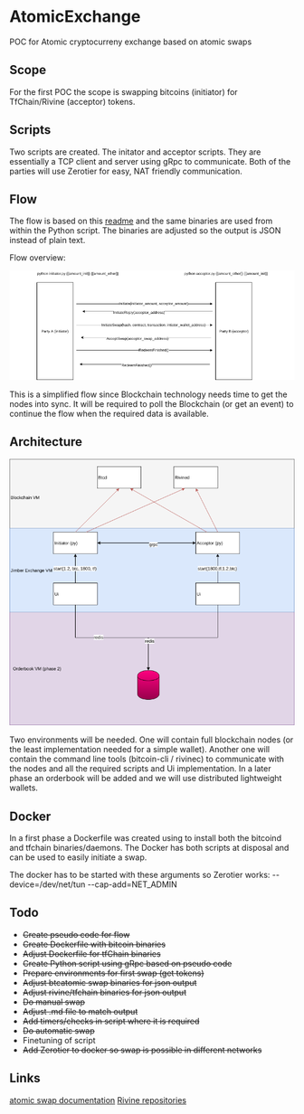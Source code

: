 # AtomicExchange
POC for Atomic cryptocurreny exchange based on atomic swaps

## Scope
For the first POC the scope is swapping bitcoins (initiator) for TfChain/Rivine (acceptor) tokens.
## Scripts
Two scripts are created. The initator and acceptor scripts. They are essentially a TCP client and server using gRpc to communicate. Both of the parties will use Zerotier for easy, NAT friendly communication.

## Flow
The flow is based on this [readme](https://github.com/rivine/rivine/blob/master/doc/atomicswap/atomicswap.md) and the same binaries are used from within the Python script. The binaries are adjusted so the output is JSON instead of plain text.

Flow overview:

![exchangeflow](AtomicExchange.Docs/exchangeflow.png)

This is a simplified flow since Blockchain technology needs time to get the nodes into sync. It will be required to poll the Blockchain (or get an event) to continue the flow when the required data is available.

## Architecture 

![architecture](AtomicExchange.Docs/architecture.png)

Two environments will be needed. One will contain full blockchain nodes (or the least implementation needed for a simple wallet). Another one will contain the command line tools (bitcoin-cli / rivinec) to communicate with the nodes and all the required scripts and Ui implementation. In a later phase an orderbook will be added and we will use distributed lightweight wallets.


## Docker
In a first phase a Dockerfile was created using to install both the bitcoind and tfchain binaries/daemons. The Docker has both scripts at disposal and can be used to easily initiate a swap.

The docker has to be started with these arguments so Zerotier works:
--device=/dev/net/tun --cap-add=NET_ADMIN

## Todo
* ~~Create pseudo code for flow~~
* ~~Create Dockerfile with bitcoin binaries~~
* ~~Adjust Dockerfile for tfChain binaries~~
* ~~Create Python script using gRpc based on pseudo code~~
* ~~Prepare environments for first swap (get tokens)~~
* ~~Adjust btcatomic swap binaries for json output~~
* ~~Adjust rivine/tfchain binaries for json output~~
* ~~Do manual swap~~
* ~~Adjust .md file to match output~~
* ~~Add timers/checks in script where it is required~~
* ~~Do automatic swap~~
* Finetuning of script
* ~~Add Zerotier to docker so swap is possible in different networks~~

## Links
[atomic swap documentation](https://github.com/rivine/rivine/blob/master/doc/atomicswap/atomicswap.md)
[Rivine repositories](https://github.com/rivine/rivine)
